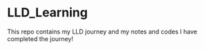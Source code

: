 # LLD_Learning
This repo contains my LLD journey and  my notes and codes
I have completed the journey!
